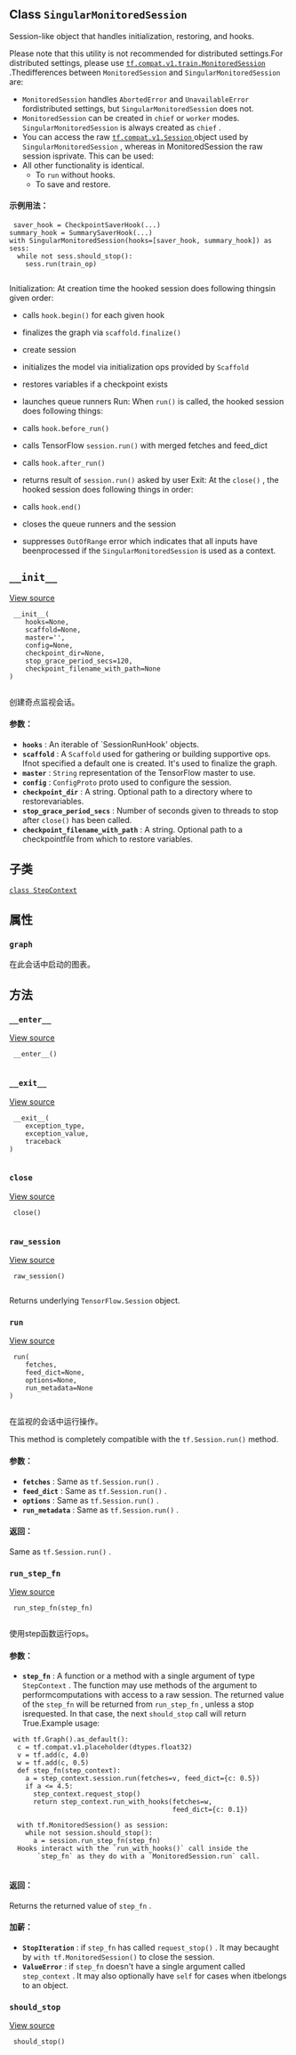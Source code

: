 

## Class  `SingularMonitoredSession` 
Session-like object that handles initialization, restoring, and hooks.

Please note that this utility is not recommended for distributed settings.For distributed settings, please use [ `tf.compat.v1.train.MonitoredSession` ](https://tensorflow.google.cn/api_docs/python/tf/compat/v1/train/MonitoredSession).Thedifferences between  `MonitoredSession`  and  `SingularMonitoredSession`  are:

-  `MonitoredSession`  handles  `AbortedError`  and  `UnavailableError`  fordistributed settings, but  `SingularMonitoredSession`  does not.
-  `MonitoredSession`  can be created in  `chief`  or  `worker`  modes. `SingularMonitoredSession`  is always created as  `chief` .
- You can access the raw [ `tf.compat.v1.Session` ](https://tensorflow.google.cn/api_docs/python/tf/compat/v1/Session) object used by `SingularMonitoredSession` , whereas in MonitoredSession the raw session isprivate. This can be used:
- All other functionality is identical.
    - To  `run`  without hooks.
    - To save and restore.


#### 示例用法：


```
 saver_hook = CheckpointSaverHook(...)
summary_hook = SummarySaverHook(...)
with SingularMonitoredSession(hooks=[saver_hook, summary_hook]) as sess:
  while not sess.should_stop():
    sess.run(train_op)
 
```

Initialization: At creation time the hooked session does following thingsin given order:

- calls  `hook.begin()`  for each given hook
- finalizes the graph via  `scaffold.finalize()` 
- create session
- initializes the model via initialization ops provided by  `Scaffold` 
- restores variables if a checkpoint exists
- launches queue runners
Run: When  `run()`  is called, the hooked session does following things:

- calls  `hook.before_run()` 
- calls TensorFlow  `session.run()`  with merged fetches and feed_dict
- calls  `hook.after_run()` 
- returns result of  `session.run()`  asked by user
Exit: At the  `close()` , the hooked session does following things in order:

- calls  `hook.end()` 
- closes the queue runners and the session
- suppresses  `OutOfRange`  error which indicates that all inputs have beenprocessed if the  `SingularMonitoredSession`  is used as a context.


##  `__init__` 
[View source](https://github.com/tensorflow/tensorflow/blob/r2.0/tensorflow/python/training/monitored_session.py#L1071-L1104)

```
 __init__(
    hooks=None,
    scaffold=None,
    master='',
    config=None,
    checkpoint_dir=None,
    stop_grace_period_secs=120,
    checkpoint_filename_with_path=None
)
 
```

创建奇点监视会话。

#### 参数：
- **`hooks`** : An iterable of `SessionRunHook' objects.
- **`scaffold`** : A  `Scaffold`  used for gathering or building supportive ops. Ifnot specified a default one is created. It's used to finalize the graph.
- **`master`** :  `String`  representation of the TensorFlow master to use.
- **`config`** :  `ConfigProto`  proto used to configure the session.
- **`checkpoint_dir`** : A string.  Optional path to a directory where to restorevariables.
- **`stop_grace_period_secs`** : Number of seconds given to threads to stop after `close()`  has been called.
- **`checkpoint_filename_with_path`** : A string. Optional path to a checkpointfile from which to restore variables.


## 子类
[ `class StepContext` ](https://tensorflow.google.cn/api_docs/python/tf/compat/v1/train/MonitoredSession/StepContext)

## 属性


###  `graph` 
在此会话中启动的图表。

## 方法


###  `__enter__` 
[View source](https://github.com/tensorflow/tensorflow/blob/r2.0/tensorflow/python/training/monitored_session.py#L855-L856)

```
 __enter__()
 
```

###  `__exit__` 
[View source](https://github.com/tensorflow/tensorflow/blob/r2.0/tensorflow/python/training/monitored_session.py#L858-L863)

```
 __exit__(
    exception_type,
    exception_value,
    traceback
)
 
```

###  `close` 
[View source](https://github.com/tensorflow/tensorflow/blob/r2.0/tensorflow/python/training/monitored_session.py#L852-L853)

```
 close()
 
```

###  `raw_session` 
[View source](https://github.com/tensorflow/tensorflow/blob/r2.0/tensorflow/python/training/monitored_session.py#L1106-L1108)

```
 raw_session()
 
```

Returns underlying  `TensorFlow.Session`  object.

###  `run` 
[View source](https://github.com/tensorflow/tensorflow/blob/r2.0/tensorflow/python/training/monitored_session.py#L736-L754)

```
 run(
    fetches,
    feed_dict=None,
    options=None,
    run_metadata=None
)
 
```

在监视的会话中运行操作。

This method is completely compatible with the  `tf.Session.run()`  method.

#### 参数：
- **`fetches`** : Same as  `tf.Session.run()` .
- **`feed_dict`** : Same as  `tf.Session.run()` .
- **`options`** : Same as  `tf.Session.run()` .
- **`run_metadata`** : Same as  `tf.Session.run()` .


#### 返回：
Same as  `tf.Session.run()` .

###  `run_step_fn` 
[View source](https://github.com/tensorflow/tensorflow/blob/r2.0/tensorflow/python/training/monitored_session.py#L756-L810)

```
 run_step_fn(step_fn)
 
```

使用step函数运行ops。

#### 参数：
- **`step_fn`** : A function or a method with a single argument of type `StepContext` .  The function may use methods of the argument to performcomputations with access to a raw session.  The returned value of the `step_fn`  will be returned from  `run_step_fn` , unless a stop isrequested.  In that case, the next  `should_stop`  call will return True.Example usage:


```
 with tf.Graph().as_default():
  c = tf.compat.v1.placeholder(dtypes.float32)
  v = tf.add(c, 4.0)
  w = tf.add(c, 0.5)
  def step_fn(step_context):
    a = step_context.session.run(fetches=v, feed_dict={c: 0.5})
    if a <= 4.5:
      step_context.request_stop()
      return step_context.run_with_hooks(fetches=w,
                                         feed_dict={c: 0.1})

  with tf.MonitoredSession() as session:
    while not session.should_stop():
      a = session.run_step_fn(step_fn)
  Hooks interact with the `run_with_hooks()` call inside the
       `step_fn` as they do with a `MonitoredSession.run` call.
 
```

#### 返回：
Returns the returned value of  `step_fn` .

#### 加薪：
- **`StopIteration`** : if  `step_fn`  has called  `request_stop()` .  It may becaught by  `with tf.MonitoredSession()`  to close the session.
- **`ValueError`** : if  `step_fn`  doesn't have a single argument called `step_context` . It may also optionally have  `self`  for cases when itbelongs to an object.


###  `should_stop` 
[View source](https://github.com/tensorflow/tensorflow/blob/r2.0/tensorflow/python/training/monitored_session.py#L849-L850)

```
 should_stop()
 
```

